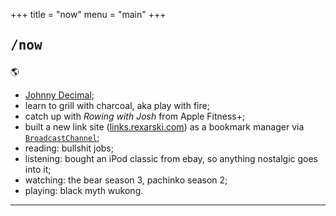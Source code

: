 +++
title = "now"
menu = "main"
+++

## <pre>/now</pre>

🌎

- [Johnny Decimal](https://johnnydecimal.com/);
- learn to grill with charcoal, aka play with fire;
- catch up with *Rowing with Josh* from Apple Fitness+;
- built a new link site ([links.rexarski.com](http://links.rexarski.com)) as a bookmark manager via [`BroadcastChannel`](https://github.com/ccbikai/BroadcastChannel);
- reading: bullshit jobs;
- listening: bought an iPod classic from ebay, so anything nostalgic goes into it;
- watching: the bear season 3, pachinko season 2;
- playing: black myth wukong.

***
